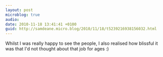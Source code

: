 ```yaml
---
layout: post
microblog: true
audio: 
date: 2010-11-18 13:41:41 +0100
guid: http://samdeane.micro.blog/2010/11/18/t5239216938156032.html
---
```

Whilst I was really happy to see the people, I also realised how blissful it was that I'd not thought about that job for ages :)
